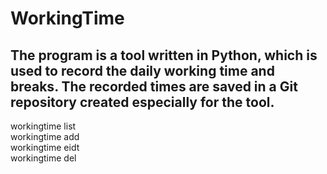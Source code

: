 # WorkingTime
## The program is a tool written in Python, which is used to record the daily working time and breaks. The recorded times are saved in a Git repository created especially for the tool.

workingtime list  
workingtime add  
workingtime eidt  
workingtime del  

